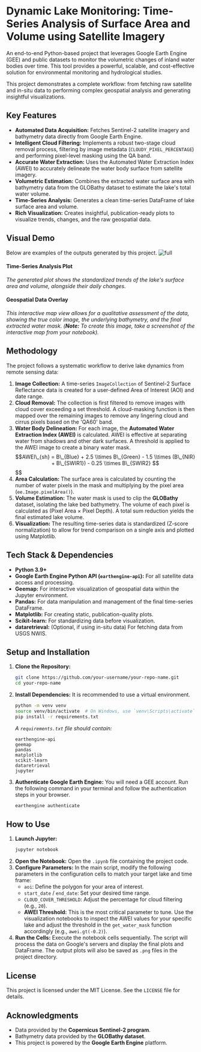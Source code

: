 # Dynamic Lake Monitoring: Time-Series Analysis of Surface Area and Volume using Satellite Imagery

[](https://www.python.org/downloads/)
[](https://opensource.org/licenses/MIT)

An end-to-end Python-based project that leverages Google Earth Engine (GEE) and public datasets to monitor the volumetric changes of inland water bodies over time. This tool provides a powerful, scalable, and cost-effective solution for environmental monitoring and hydrological studies.

This project demonstrates a complete workflow: from fetching raw satellite and in-situ data to performing complex geospatial analysis and generating insightful visualizations.

## Key Features

  - **Automated Data Acquisition:** Fetches Sentinel-2 satellite imagery and bathymetry data directly from Google Earth Engine.
  - **Intelligent Cloud Filtering:** Implements a robust two-stage cloud removal process, filtering by image metadata (`CLOUDY_PIXEL_PERCENTAGE`) and performing pixel-level masking using the QA band.
  - **Accurate Water Extraction:** Uses the Automated Water Extraction Index (AWEI) to accurately delineate the water body surface from satellite imagery.
  - **Volumetric Estimation:** Combines the extracted water surface area with bathymetry data from the GLOBathy dataset to estimate the lake's total water volume.
  - **Time-Series Analysis:** Generates a clean time-series DataFrame of lake surface area and volume.
  - **Rich Visualization:** Creates insightful, publication-ready plots to visualize trends, changes, and the raw geospatial data.

## Visual Demo

Below are examples of the outputs generated by this project.
![full](https://github.com/user-attachments/assets/f8a87dd0-0baf-4855-82c6-0c81b9c106ad)


#### Time-Series Analysis Plot

*The generated plot shows the standardized trends of the lake's surface area and volume, alongside their daily changes.*

#### Geospatial Data Overlay

*This interactive map view allows for a qualitative assessment of the data, showing the true color image, the underlying bathymetry, and the final extracted water mask.*
*(**Note:** To create this image, take a screenshot of the interactive map from your notebook).*

## Methodology

The project follows a systematic workflow to derive lake dynamics from remote sensing data:

1.  **Image Collection:** A time-series `ImageCollection` of Sentinel-2 Surface Reflectance data is created for a user-defined Area of Interest (AOI) and date range.
2.  **Cloud Removal:** The collection is first filtered to remove images with cloud cover exceeding a set threshold. A cloud-masking function is then mapped over the remaining images to remove any lingering cloud and cirrus pixels based on the 'QA60' band.
3.  **Water Body Delineation:** For each image, the **Automated Water Extraction Index (AWEI)** is calculated. AWEI is effective at separating water from shadows and other dark surfaces. A threshold is applied to the AWEI image to create a binary water mask.
    $$
    $$$$AWEI\_{sh} = B\_{Blue} + 2.5 \\times B\_{Green} - 1.5 \\times (B\_{NIR} + B\_{SWIR1}) - 0.25 \\times B\_{SWIR2}
    $$
    $$$$
    $$
4.  **Area Calculation:** The surface area is calculated by counting the number of water pixels in the mask and multiplying by the pixel area (`ee.Image.pixelArea()`).
5.  **Volume Estimation:** The water mask is used to clip the **GLOBathy** dataset, isolating the lake bed bathymetry. The volume of each pixel is calculated as (Pixel Area × Pixel Depth). A total sum reduction yields the final estimated lake volume.
6.  **Visualization:** The resulting time-series data is standardized (Z-score normalization) to allow for trend comparison on a single axis and plotted using Matplotlib.

## Tech Stack & Dependencies

  - **Python 3.9+**
  - **Google Earth Engine Python API (`earthengine-api`):** For all satellite data access and processing.
  - **Geemap:** For interactive visualization of geospatial data within the Jupyter environment.
  - **Pandas:** For data manipulation and management of the final time-series DataFrame.
  - **Matplotlib:** For creating static, publication-quality plots.
  - **Scikit-learn:** For standardizing data before visualization.
  - **dataretrieval:** (Optional, if using in-situ data) For fetching data from USGS NWIS.

## Setup and Installation

1.  **Clone the Repository:**

    ```bash
    git clone https://github.com/your-username/your-repo-name.git
    cd your-repo-name
    ```

2.  **Install Dependencies:**
    It is recommended to use a virtual environment.

    ```bash
    python -m venv venv
    source venv/bin/activate  # On Windows, use `venv\Scripts\activate`
    pip install -r requirements.txt
    ```

    *A `requirements.txt` file should contain:*

    ```
    earthengine-api
    geemap
    pandas
    matplotlib
    scikit-learn
    dataretrieval
    jupyter
    ```

3.  **Authenticate Google Earth Engine:**
    You will need a GEE account. Run the following command in your terminal and follow the authentication steps in your browser.

    ```bash
    earthengine authenticate
    ```

## How to Use

1.  **Launch Jupyter:**
    ```bash
    jupyter notebook
    ```
2.  **Open the Notebook:** Open the `.ipynb` file containing the project code.
3.  **Configure Parameters:** In the main script, modify the following parameters in the configuration cells to match your target lake and time frame:
      - `aoi`: Define the polygon for your area of interest.
      - `start_date` / `end_date`: Set your desired time range.
      - `CLOUD_COVER_THRESHOLD`: Adjust the percentage for cloud filtering (e.g., `20`).
      - **AWEI Threshold:** This is the most critical parameter to tune. Use the visualization notebooks to inspect the AWEI values for your specific lake and adjust the threshold in the `get_water_mask` function accordingly (e.g., `awei.gt(-0.2)`).
4.  **Run the Cells:** Execute the notebook cells sequentially. The script will process the data on Google's servers and display the final plots and DataFrame. The output plots will also be saved as `.png` files in the project directory.

## License

This project is licensed under the MIT License. See the `LICENSE` file for details.

## Acknowledgments

  - Data provided by the **Copernicus Sentinel-2 program**.
  - Bathymetry data provided by the **GLOBathy dataset**.
  - This project is powered by the **Google Earth Engine** platform.
